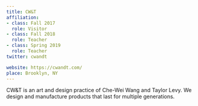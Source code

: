 ```yaml
---
title: CW&T
affiliation:
- class: Fall 2017
  role: Visitor
- class: Fall 2018
  role: Teacher
- class: Spring 2019
  role: Teacher
twitter: cwandt

website: https://cwandt.com/
place: Brooklyn, NY
---
```

CW&T is an art and design practice of Che-Wei Wang and Taylor Levy. We design and manufacture products that last for multiple generations.
